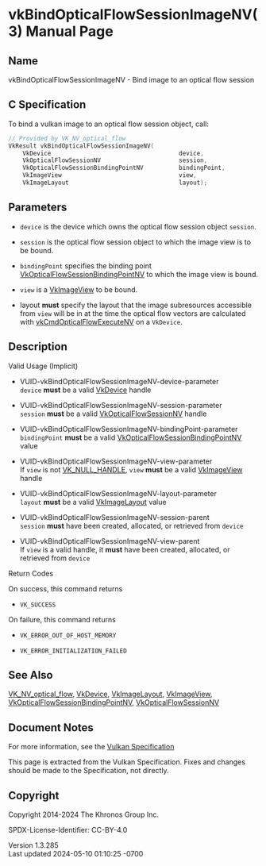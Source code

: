 # vkBindOpticalFlowSessionImageNV(3) Manual Page

## Name

vkBindOpticalFlowSessionImageNV - Bind image to an optical flow session



## <a href="#_c_specification" class="anchor"></a>C Specification

To bind a vulkan image to an optical flow session object, call:

``` c
// Provided by VK_NV_optical_flow
VkResult vkBindOpticalFlowSessionImageNV(
    VkDevice                                    device,
    VkOpticalFlowSessionNV                      session,
    VkOpticalFlowSessionBindingPointNV          bindingPoint,
    VkImageView                                 view,
    VkImageLayout                               layout);
```

## <a href="#_parameters" class="anchor"></a>Parameters

- `device` is the device which owns the optical flow session object
  `session`.

- `session` is the optical flow session object to which the image view
  is to be bound.

- `bindingPoint` specifies the binding point
  [VkOpticalFlowSessionBindingPointNV](https://registry.khronos.org/vulkan/specs/1.3-extensions/man/html/VkOpticalFlowSessionBindingPointNV.html)
  to which the image view is bound.

- `view` is a [VkImageView](https://registry.khronos.org/vulkan/specs/1.3-extensions/man/html/VkImageView.html) to be bound.

- layout **must** specify the layout that the image subresources
  accessible from `view` will be in at the time the optical flow vectors
  are calculated with
  [vkCmdOpticalFlowExecuteNV](https://registry.khronos.org/vulkan/specs/1.3-extensions/man/html/vkCmdOpticalFlowExecuteNV.html) on a
  `VkDevice`.

## <a href="#_description" class="anchor"></a>Description

Valid Usage (Implicit)

- <a href="#VUID-vkBindOpticalFlowSessionImageNV-device-parameter"
  id="VUID-vkBindOpticalFlowSessionImageNV-device-parameter"></a>
  VUID-vkBindOpticalFlowSessionImageNV-device-parameter  
  `device` **must** be a valid [VkDevice](https://registry.khronos.org/vulkan/specs/1.3-extensions/man/html/VkDevice.html) handle

- <a href="#VUID-vkBindOpticalFlowSessionImageNV-session-parameter"
  id="VUID-vkBindOpticalFlowSessionImageNV-session-parameter"></a>
  VUID-vkBindOpticalFlowSessionImageNV-session-parameter  
  `session` **must** be a valid
  [VkOpticalFlowSessionNV](https://registry.khronos.org/vulkan/specs/1.3-extensions/man/html/VkOpticalFlowSessionNV.html) handle

- <a href="#VUID-vkBindOpticalFlowSessionImageNV-bindingPoint-parameter"
  id="VUID-vkBindOpticalFlowSessionImageNV-bindingPoint-parameter"></a>
  VUID-vkBindOpticalFlowSessionImageNV-bindingPoint-parameter  
  `bindingPoint` **must** be a valid
  [VkOpticalFlowSessionBindingPointNV](https://registry.khronos.org/vulkan/specs/1.3-extensions/man/html/VkOpticalFlowSessionBindingPointNV.html)
  value

- <a href="#VUID-vkBindOpticalFlowSessionImageNV-view-parameter"
  id="VUID-vkBindOpticalFlowSessionImageNV-view-parameter"></a>
  VUID-vkBindOpticalFlowSessionImageNV-view-parameter  
  If `view` is not [VK_NULL_HANDLE](https://registry.khronos.org/vulkan/specs/1.3-extensions/man/html/VK_NULL_HANDLE.html), `view`
  **must** be a valid [VkImageView](https://registry.khronos.org/vulkan/specs/1.3-extensions/man/html/VkImageView.html) handle

- <a href="#VUID-vkBindOpticalFlowSessionImageNV-layout-parameter"
  id="VUID-vkBindOpticalFlowSessionImageNV-layout-parameter"></a>
  VUID-vkBindOpticalFlowSessionImageNV-layout-parameter  
  `layout` **must** be a valid [VkImageLayout](https://registry.khronos.org/vulkan/specs/1.3-extensions/man/html/VkImageLayout.html) value

- <a href="#VUID-vkBindOpticalFlowSessionImageNV-session-parent"
  id="VUID-vkBindOpticalFlowSessionImageNV-session-parent"></a>
  VUID-vkBindOpticalFlowSessionImageNV-session-parent  
  `session` **must** have been created, allocated, or retrieved from
  `device`

- <a href="#VUID-vkBindOpticalFlowSessionImageNV-view-parent"
  id="VUID-vkBindOpticalFlowSessionImageNV-view-parent"></a>
  VUID-vkBindOpticalFlowSessionImageNV-view-parent  
  If `view` is a valid handle, it **must** have been created, allocated,
  or retrieved from `device`

Return Codes

On success, this command returns  
- `VK_SUCCESS`

On failure, this command returns  
- `VK_ERROR_OUT_OF_HOST_MEMORY`

- `VK_ERROR_INITIALIZATION_FAILED`

## <a href="#_see_also" class="anchor"></a>See Also

[VK_NV_optical_flow](https://registry.khronos.org/vulkan/specs/1.3-extensions/man/html/VK_NV_optical_flow.html),
[VkDevice](https://registry.khronos.org/vulkan/specs/1.3-extensions/man/html/VkDevice.html), [VkImageLayout](https://registry.khronos.org/vulkan/specs/1.3-extensions/man/html/VkImageLayout.html),
[VkImageView](https://registry.khronos.org/vulkan/specs/1.3-extensions/man/html/VkImageView.html),
[VkOpticalFlowSessionBindingPointNV](https://registry.khronos.org/vulkan/specs/1.3-extensions/man/html/VkOpticalFlowSessionBindingPointNV.html),
[VkOpticalFlowSessionNV](https://registry.khronos.org/vulkan/specs/1.3-extensions/man/html/VkOpticalFlowSessionNV.html)

## <a href="#_document_notes" class="anchor"></a>Document Notes

For more information, see the <a
href="https://registry.khronos.org/vulkan/specs/1.3-extensions/html/vkspec.html#vkBindOpticalFlowSessionImageNV"
target="_blank" rel="noopener">Vulkan Specification</a>

This page is extracted from the Vulkan Specification. Fixes and changes
should be made to the Specification, not directly.

## <a href="#_copyright" class="anchor"></a>Copyright

Copyright 2014-2024 The Khronos Group Inc.

SPDX-License-Identifier: CC-BY-4.0

Version 1.3.285  
Last updated 2024-05-10 01:10:25 -0700
